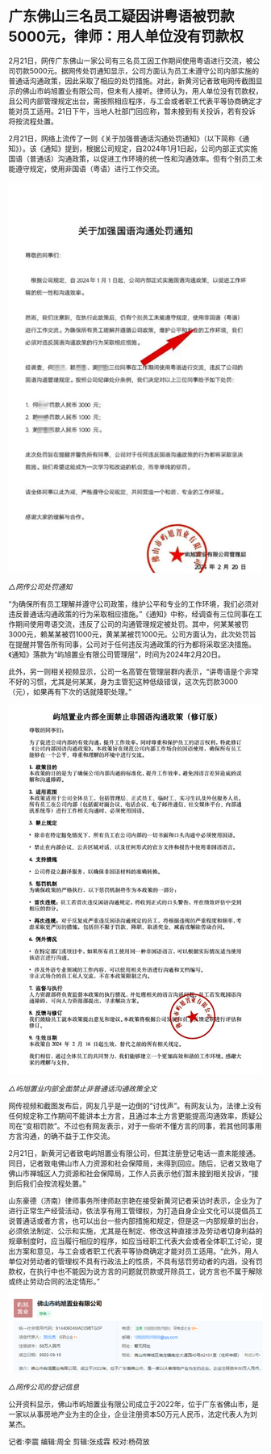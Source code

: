 # 广东佛山三名员工疑因讲粤语被罚款5000元，律师：用人单位没有罚款权

2月21日，网传广东佛山一家公司有三名员工因工作期间使用粤语进行交流，被公司罚款5000元。据网传处罚通知显示，公司方面认为员工未遵守公司内部实施的普通话沟通政策，因此采取了相应的处罚措施。对此，新黄河记者致电网传截图显示的佛山市屿旭置业有限公司，但未有人接听。律师认为，用人单位没有罚款权，且公司内部管理规定出台，需按照相应程序，与工会或者职工代表平等协商确定才能对员工适用。21日下午，当地人社部门回应称，暂未接到有关投诉，若有投诉将按流程处置。

2月21日，网络上流传了一则《关于加强普通话沟通处罚通知》（以下简称《通知》）。该《通知》提到，根据公司规定，自2024年1月1日起，公司内部正式实施国语（普通话）沟通政策，以促进工作环境的统一性和沟通效率。但有个别员工未能遵守规定，使用非国语（粤语）进行工作交流。

![c3f98bda13beaab1859bbad860395f3a.jpg](https://raw.githubusercontent.com/qqhsx/qqnews_image/main/2024/02/21/广东佛山三名员工疑因讲粤语被罚款5000元，律师：用人单位没有罚款权/c3f98bda13beaab1859bbad860395f3a.jpg)

_△网传公司处罚通知_

“为确保所有员工理解并遵守公司政策，维护公平和专业的工作环境，我们必须对违反普通话沟通政策的行为采取相应措施。”《通知》中称，经调查有三位同事在工作期间使用粤语交流，违反了公司的沟通管理规定被处罚。其中，何某某被罚3000元，赖某某被罚1000元，黄某某被罚1000元。公司方面认为，此次处罚旨在提醒并警告所有同事，公司对于任何违反沟通政策的行为都将采取坚决措施。《通知》落款为“屿旭置业有限公司管理层”，时间为2024年2月20日。

此外，另一则相关视频显示，公司一名高管在管理层群内表示，“讲粤语是个非常不好的习惯，尤其是何某某，身为主管犯这种低级错误，这次先罚款3000（元），如果再有下次的话就降职处理。”

![8927c2e251a4e03f3c96e682599af1cd.jpg](https://raw.githubusercontent.com/qqhsx/qqnews_image/main/2024/02/21/广东佛山三名员工疑因讲粤语被罚款5000元，律师：用人单位没有罚款权/8927c2e251a4e03f3c96e682599af1cd.jpg)

 _△屿旭置业内部全面禁止非普通话沟通政策全文_

网传视频和截图发布后，网友几乎是一边倒的“讨伐声”。有网友认为，法律上没有任何规定称工作期间不能讲本土方言，且通过本土方言更能提高沟通效率，质疑公司在“变相罚款”。不过也有网友表示，对于一些听不懂方言的同事，若其他同事用方言沟通，的确不益于工作交流。

2月21日，新黄河记者致电屿旭置业有限公司，但其注册登记电话一直未能接通。同日，记者致电佛山市人力资源和社会保障局，未得到回应。随后，记者又致电了佛山市禅城区人力资源和社会保障局，工作人员表示他们暂未接到相关投诉，“接到后我们会按流程处置。”

山东豪德（济南）律师事务所律师赵宗艳在接受新黄河记者采访时表示，企业为了进行正常生产经营活动，依法享有用工管理权，为打造自身企业文化可以提倡员工说普通话或者方言，也可以出台一些内部措施和规定，但是这一内部规章的出台，必须依法制定、公示和实施，尤其是在制定、修改这种直接涉及劳动者切身利益的规章制度时，应当履行相应的程序，如应当经职工代表大会或者全体职工讨论，提出方案和意见，与工会或者职工代表平等协商确定才能对员工适用。“此外，用人单位对劳动者的管理权不具有行政法上的性质，不具有惩罚劳动者的内涵，没有罚款权，在执行中也不能因为说方言的问题就罚款或开除员工，说方言也不属于解除或终止劳动合同的法定情形。”

![5e0e54105b2aa0282faa559e9c670d62.jpg](https://raw.githubusercontent.com/qqhsx/qqnews_image/main/2024/02/21/广东佛山三名员工疑因讲粤语被罚款5000元，律师：用人单位没有罚款权/5e0e54105b2aa0282faa559e9c670d62.jpg)

_△网传公司的登记信息_

公开资料显示，佛山市屿旭置业有限公司成立于2022年，位于广东省佛山市，是一家以从事房地产业为主的企业，企业注册资本50万元人民币，法定代表人为刘某杰。

记者:李震 编辑:周全 剪辑:张成霖 校对:杨荷放

